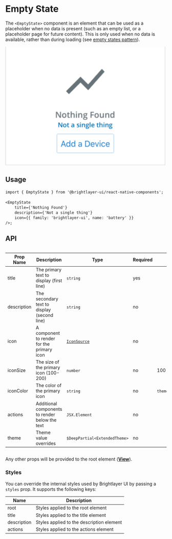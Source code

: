 # Empty State

The `<EmptyState>` component is an element that can be used as a placeholder when no data is present (such as an empty list, or a placeholder page for future content). This is only used when no data is available, rather than during loading (see [empty states pattern](https://brightlayer-ui.github.io/patterns/empty-states)).

<img width="500" alt="Empty state with all props" src="./images/emptyState.png">

## Usage

```tsx
import { EmptyState } from '@brightlayer-ui/react-native-components';

<EmptyState
    title={'Nothing Found'}
    description={'Not a single thing'}
    icon={{ family: 'brightlayer-ui', name: 'battery' }}
/>;
```

## API

<div style="overflow: auto">

| Prop Name   | Description                                    | Type                          | Required | Default                       |
| ----------- | ---------------------------------------------- | ----------------------------- | -------- | ----------------------------- |
| title       | The primary text to display (first line)       | `string`                      | yes      |                               |
| description | The secondary text to display (second line)    | `string`                      | no       |                               |
| icon        | A component to render for the primary icon     | [`IconSource`](./Icons.md)    | no       |                               |
| iconSize    | The size of the primary icon (100-200)         | `number`                      | no       | 100                           |
| iconColor   | The color of the primary icon                  | `string`                      | no       | `theme.colors.outlineVariant` |
| actions     | Additional components to render below the text | `JSX.Element`                 | no       |                               |
| theme       | Theme value overrides                          | `$DeepPartial<ExtendedTheme>` | no       |                               |

</div>

Any other props will be provided to the root element ([**View**](https://reactnative.dev/docs/view)).

### Styles

You can override the internal styles used by Brightlayer UI by passing a `styles` prop. It supports the following keys:

| Name        | Description                               |
| ----------- | ----------------------------------------- |
| root        | Styles applied to the root element        |
| title       | Styles applied to the title element       |
| description | Styles applied to the description element |
| actions     | Styles applied to the actions element     |
